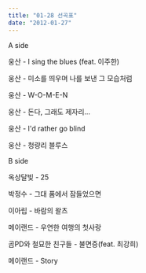 ```yaml
---
title: "01-28 선곡표"
date: "2012-01-27"
---
```


A side

웅산 - I sing the blues (feat. 이주한)

웅산 - 미소를 띄우며 나를 보낸 그 모습처럼

웅산 - W-O-M-E-N

웅산 - 돈다, 그래도 제자리...

웅산 - I'd rather go blind

웅산 - 청량리 블루스

  

B side

옥상달빛 - 25

박정수 - 그대 품에서 잠들었으면

이아립 - 바람의 왈츠

메이랜드 - 우연한 여행의 첫사랑

곰PD와 철묘한 친구들 - 불면증(feat. 최강희)

메이랜드 - Story
